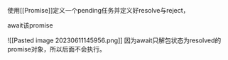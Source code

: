 

使用[[Promise]]定义一个pending任务并定义好resolve与reject，

await该promise

![[Pasted image 20230611145956.png]]
因为await只解包状态为resolved的promise对象，所以后面不会执行。